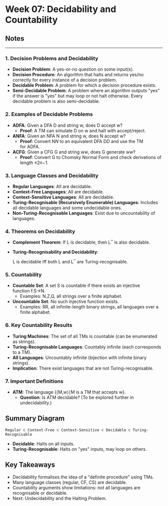 # **Week 07: Decidability and Countability**

## Notes

---

### **1. Decision Problems and Decidability**

- **Decision Problem**: A yes-or-no question on some input(s).
- **Decision Procedure**: An algorithm that halts and returns yes/no correctly for every instance of a decision problem.
- **Decidable Problem**: A problem for which a decision procedure exists.
- **Semi-Decidable Problem**: A problem where an algorithm outputs "yes" if the answer is "yes" but may loop or not halt otherwise. Every decidable problem is also semi-decidable.

### **2. Examples of Decidable Problems**

- **ADFA**: Given a DFA D and string w, does D accept w?
    - **Proof**: A TM can simulate D on w and halt with accept/reject.
- **ANFA**: Given an NFA N and string w, does N accept w?
    - **Proof**: Convert N*N* to an equivalent DFA D*D* and use the TM for ADFA.
- **ACFG**: Given a CFG G and string w*w*, does G generate w*w*?
    - **Proof**: Convert G to Chomsky Normal Form and check derivations of length ≤2n−1.

### **3. Language Classes and Decidability**

- **Regular Languages**: All are decidable.
- **Context-Free Languages**: All are decidable.
- **Context-Sensitive Languages**: All are decidable.
- **Turing-Recognisable (Recursively Enumerable) Languages**: Includes all decidable languages and some undecidable ones.
- **Non-Turing-Recognisable Languages**: Exist due to uncountability of languages.

### **4. Theorems on Decidability**

- **Complement Theorem**: If L is decidable, then L‾ is also decidable.
- **Turing-Recognisability and Decidability**:
    
    L is decidable iff both L and L‾ are Turing-recognisable.
    

### **5. Countability**

- **Countable Set**: A set S is countable if there exists an injective function f:S→N.
    - Examples: N,Z,Q, all strings over a finite alphabet.
- **Uncountable Set**: No such injective function exists.
    - Examples: RR, all infinite-length binary strings, all languages over a finite alphabet.

### **6. Key Countability Results**

- **Turing Machines**: The set of all TMs is countable (can be enumerated as strings).
- **Turing-Recognisable Languages**: Countably infinite (each corresponds to a TM).
- **All Languages**: Uncountably infinite (bijection with infinite binary strings).
- **Implication**: There exist languages that are not Turing-recognisable.

### **7. Important Definitions**

- **ATM**: The language {⟨M,w⟩∣M is a TM that accepts w}.
    - **Question**: Is ATM decidable? (To be explored further in undecidability.)

## **Summary Diagram**

`Regular ⊂ Context-Free ⊂ Context-Sensitive ⊂ Decidable ⊂ Turing-Recognisable`

- **Decidable**: Halts on all inputs.
- **Turing-Recognisable**: Halts on "yes" inputs, may loop on others.

## **Key Takeaways**

- Decidability formalises the idea of a "definite procedure" using TMs.
- Many language classes (regular, CF, CS) are decidable.
- Countability arguments show limitations: not all languages are recognisable or decidable.
- Next: Undecidability and the Halting Problem.
